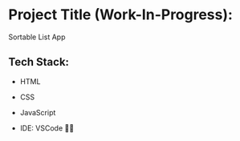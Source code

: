 # Project Title (Work-In-Progress):

Sortable List App 

## Tech Stack: 

- HTML

- CSS

- JavaScript

- IDE: VSCode 👨‍💻
